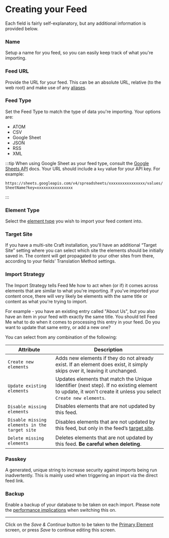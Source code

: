 # Creating your Feed

Each field is fairly self-explanatory, but any additional information is provided below.

### Name

Setup a name for you feed, so you can easily keep track of what you're importing.

### Feed URL

Provide the URL for your feed. This can be an absolute URL, relative (to the web root) and make use of any [aliases](https://docs.craftcms.com/v3/config/#aliases).

### Feed Type

Set the Feed Type to match the type of data you're importing. Your options are:

- ATOM
- CSV
- Google Sheet
- JSON
- RSS
- XML

:::tip
When using Google Sheet as your feed type, consult the [Google Sheets API](https://developers.google.com/sheets/api/guides/concepts) docs. Your URL should include a `key` value for your API key. For example:

`https://sheets.googleapis.com/v4/spreadsheets/xxxxxxxxxxxxxxxx/values/SheetName?key=xxxxxxxxxxxxxxxx`

:::

### Element Type

Select the [element type](../content-mapping/element-types.md) you wish to import your feed content into.

### Target Site

If you have a multi-site Craft installation, you'll have an additional “Target Site” setting where you can select which site the elements should be initially saved in. The content will get propagated to your other sites from there, according to your fields’ Translation Method settings.

### Import Strategy

The Import Strategy tells Feed Me how to act when (or if) it comes across elements that are similar to what you're importing. If you've imported your content once, there will very likely be elements with the same title or content as what you're trying to import.

For example - you have an existing entry called "About Us", but you also have an item in your feed with exactly the same title. You should tell Feed Me what to do when it comes to processing this entry in your feed. Do you want to update that same entry, or add a new one?

You can select from any combination of the following:

Attribute | Description
--- | ---
`Create new elements` | Adds new elements if they do not already exist. If an element does exist, it simply skips over it, leaving it unchanged.
`Update existing elements` | Updates elements that match the Unique Identifier (next step). If no existing element to update, it won't create it unless you select `Create new elements`.
`Disable missing elements` | Disables elements that are not updated by this feed.
`Disable missing elements in the target site` | Disables elements that are not updated by this feed, but only in the feed’s [target site](#target-site).
`Delete missing elements` | Deletes elements that are not updated by this feed. **Be careful when deleting**.

### Passkey

A generated, unique string to increase security against imports being run inadvertently. This is mainly used when triggering an import via the direct feed link.

### Backup

Enable a backup of your database to be taken on each import. Please note the [performance implications](../troubleshooting.md#performance) when switching this on.

* * *

Click on the _Save & Continue_ button to be taken to the [Primary Element](primary-element.md) screen, or press _Save_ to continue editing this screen.

